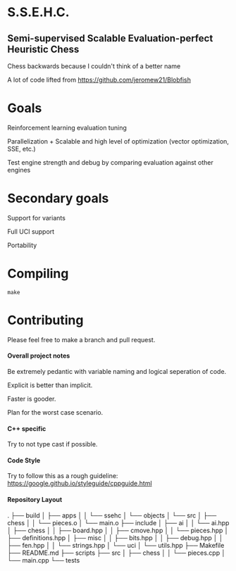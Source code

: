 # S.S.E.H.C.
## Semi-supervised Scalable Evaluation-perfect Heuristic Chess 
Chess backwards because I couldn't think of a better name

A lot of code lifted from https://github.com/jeromew21/Blobfish

# Goals
Reinforcement learning evaluation tuning

Parallelization + Scalable and high level of optimization (vector optimization, SSE, etc.)

Test engine strength and debug by comparing evaluation against other engines

# Secondary goals
Support for variants

Full UCI support

Portability

# Compiling 
`make`

# Contributing
Please feel free to make a branch and pull request.

#### Overall project notes
Be extremely pedantic with variable naming and logical seperation of code.

Explicit is better than implicit.

Faster is gooder.

Plan for the worst case scenario.

#### C++ specific

Try to not type cast if possible.

#### Code Style
Try to follow this as a rough guideline: https://google.github.io/styleguide/cppguide.html

#### Repository Layout
.
├── build
│   ├── apps
│   │   └── ssehc
│   └── objects
│       └── src
│           ├── chess
│           │   └── pieces.o
│           └── main.o
├── include
│   ├── ai
│   │   └── ai.hpp
│   ├── chess
│   │   ├── board.hpp
│   │   ├── cmove.hpp
│   │   └── pieces.hpp
│   ├── definitions.hpp
│   ├── misc
│   │   ├── bits.hpp
│   │   ├── debug.hpp
│   │   ├── fen.hpp
│   │   └── strings.hpp
│   └── uci
│       └── utils.hpp
├── Makefile
├── README.md
├── scripts
├── src
│   ├── chess
│   │   └── pieces.cpp
│   └── main.cpp
└── tests
